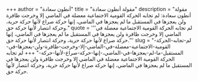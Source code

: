 +++
author = "أنطون سعادة"
title = "مقولة أنطون سعادة"
description = "مقولة أنطون سعادة: لم تجابه الحركة القومية الاجتماعية معضلة في الماضي إلا وخرجت ظافرة ولن يعجزها في المستقبل ما لم يعجزها في الماضي، إنها حركة صراع لأنها حركة حرية، وحركة انتصار لأنها حركة حق."
quote = '''لم تجابه الحركة القومية الاجتماعية معضلة في الماضي إلا وخرجت ظافرة ولن يعجزها في المستقبل ما لم يعجزها في الماضي، إنها حركة صراع لأنها حركة حرية، وحركة انتصار لأنها حركة حق.'''
slug = "لم-تجابه-الحركة-القومية-الاجتماعية-معضلة-في-الماضي-إلا-وخرجت-ظافرة-ولن-يعجزها-في-المستقبل-ما-لم-يعجزها-في-الماضي،-إنها-حركة-صراع-لأنها-حركة-"
+++
لم تجابه الحركة القومية الاجتماعية معضلة في الماضي إلا وخرجت ظافرة ولن يعجزها في المستقبل ما لم يعجزها في الماضي، إنها حركة صراع لأنها حركة حرية، وحركة انتصار لأنها حركة حق.

